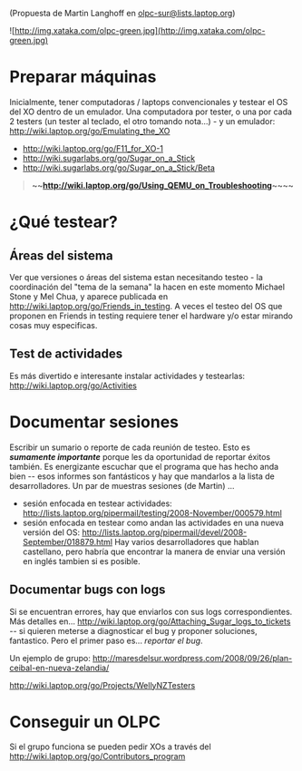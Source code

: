 (Propuesta de Martin Langhoff en olpc-sur@lists.laptop.org)

![http://img.xataka.com/olpc-green.jpg](http://img.xataka.com/olpc-green.jpg)
# Preparar máquinas #
Inicialmente, tener computadoras / laptops convencionales y testear el OS del XO dentro de un emulador. Una computadora por tester, o una por cada 2 testers (un tester al teclado, el otro tomando nota...) - y un emulador: http://wiki.laptop.org/go/Emulating_the_XO
  * http://wiki.laptop.org/go/F11_for_XO-1
  * http://wiki.sugarlabs.org/go/Sugar_on_a_Stick
  * http://wiki.sugarlabs.org/go/Sugar_on_a_Stick/Beta
> **~~http://wiki.laptop.org/go/Using_QEMU_on_Troubleshooting~~~~**

# ¿Qué testear? #
## Áreas del sistema ##
Ver que versiones o áreas del sistema estan necesitando testeo - la coordinación del "tema de la semana" la hacen en este momento Michael Stone y Mel Chua, y aparece publicada en http://wiki.laptop.org/go/Friends_in_testing. A veces el testeo del OS que proponen en Friends in testing requiere tener el hardware y/o estar mirando cosas muy especificas.
## Test de actividades ##
Es más divertido e interesante instalar actividades y testearlas: http://wiki.laptop.org/go/Activities
# Documentar sesiones #
Escribir un sumario o reporte de cada reunión de testeo. Esto es **_sumamente importante_** porque les da oportunidad de reportar éxitos también. Es energizante escuchar que el programa que has hecho anda bien -- esos informes son fantásticos y hay que mandarlos a la lista de desarrolladores. Un par de muestras sesiones (de Martin) ...
  * sesión enfocada en testear actividades:  http://lists.laptop.org/pipermail/testing/2008-November/000579.html
  * sesión enfocada en testear como andan las actividades en una nueva versión del OS:  http://lists.laptop.org/pipermail/devel/2008-September/018879.html
Hay varios desarrolladores que hablan castellano, pero habría que encontrar la manera de enviar una versión en inglés tambien si es posible.
## Documentar bugs con logs ##
Si se encuentran errores, hay que enviarlos con sus logs correspondientes. Más detalles en... http://wiki.laptop.org/go/Attaching_Sugar_logs_to_tickets -- si quieren meterse a diagnosticar el bug y proponer soluciones, fantastico. Pero el primer paso es... _reportar el bug_.

Un ejemplo de grupo: http://maresdelsur.wordpress.com/2008/09/26/plan-ceibal-en-nueva-zelandia/

http://wiki.laptop.org/go/Projects/WellyNZTesters

# Conseguir un OLPC #
Si el grupo funciona se pueden pedir XOs a través del http://wiki.laptop.org/go/Contributors_program